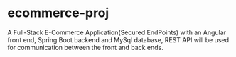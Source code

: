 # ecommerce-proj
 A Full-Stack E-Commerce Application(Secured EndPoints) with an Angular front end, Spring Boot backend and MySql database, REST API will be used for communication between the front and back ends.
